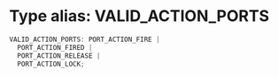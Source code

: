 # Type alias: VALID_ACTION_PORTS

```ts
VALID_ACTION_PORTS: PORT_ACTION_FIRE |
  PORT_ACTION_FIRED |
  PORT_ACTION_RELEASE |
  PORT_ACTION_LOCK;
```
